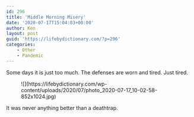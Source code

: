 ```yaml
---
id: 296
title: 'Middle Morning Misery'
date: '2020-07-17T15:04:03+00:00'
author: Ken
layout: post
guid: 'https://lifebydictionary.com/?p=296'
categories:
    - Other
    - Pandemic
---
```


Some days it is just too much. The defenses are worn and tired. Just tired.

<figure class="wp-block-image size-large">![](https://lifebydictionary.com/wp-content/uploads/2020/07/photo_2020-07-17_10-02-58-852x1024.jpg)</figure>It was never anything better than a deathtrap.